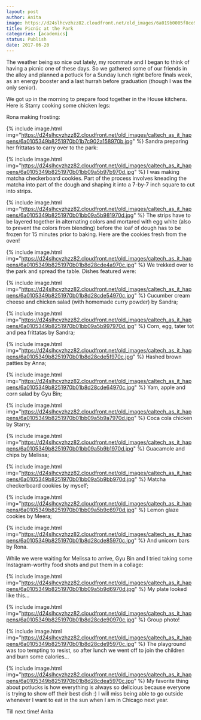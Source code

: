 ```yaml
---
layout: post
author: Anita
image: https://d24slhcvzhzz82.cloudfront.net/old_images/6a019b0005f8ce970d01b8d28cde3a970c-pi.jpg
title: Picnic at the Park
categories: [academics]
status: Publish
date: 2017-06-20
---
```


The weather being so nice out lately, my roommate and I began to think of having a picnic one of these days. So we gathered some of our friends in the alley and planned a potluck for a Sunday lunch right before finals week, as an energy booster and a last hurrah before graduation (though I was the only senior).

We got up in the morning to prepare food together in the House kitchens. Here is Starry cooking some chicken legs:

Rona making frosting:


{% include image.html img="https://d24slhcvzhzz82.cloudfront.net/old_images/caltech_as_it_happens/6a0105349b8251970b01b7c902a158970b.jpg" %}
Sandra preparing her frittatas to carry over to the park:


{% include image.html img="https://d24slhcvzhzz82.cloudfront.net/old_images/caltech_as_it_happens/6a0105349b8251970b01bb09a5b97b970d.jpg" %}
I was making matcha checkerboard cookies. Part of the process involves kneading the matcha into part of the dough and shaping it into a 7-by-7 inch square to cut into strips.


{% include image.html img="https://d24slhcvzhzz82.cloudfront.net/old_images/caltech_as_it_happens/6a0105349b8251970b01bb09a5b981970d.jpg" %}
The strips have to be layered together in alternating colors and mortared with egg white (also to prevent the colors from blending) before the loaf of dough has to be frozen for 15 minutes prior to baking. Here are the cookies fresh from the oven!


{% include image.html img="https://d24slhcvzhzz82.cloudfront.net/old_images/caltech_as_it_happens/6a0105349b8251970b01b8d28cde4a970c.jpg" %}
We trekked over to the park and spread the table. Dishes featured were:


{% include image.html img="https://d24slhcvzhzz82.cloudfront.net/old_images/caltech_as_it_happens/6a0105349b8251970b01b8d28cde54970c.jpg" %}
Cucumber cream cheese and chicken salad (with homemade curry powder) by Sandra;


{% include image.html img="https://d24slhcvzhzz82.cloudfront.net/old_images/caltech_as_it_happens/6a0105349b8251970b01bb09a5b997970d.jpg" %}
Corn, egg, tater tot and pea frittatas by Sandra;


{% include image.html img="https://d24slhcvzhzz82.cloudfront.net/old_images/caltech_as_it_happens/6a0105349b8251970b01b8d28cde5f970c.jpg" %}
Hashed brown patties by Anna;


{% include image.html img="https://d24slhcvzhzz82.cloudfront.net/old_images/caltech_as_it_happens/6a0105349b8251970b01b8d28cde64970c.jpg" %}
Yam, apple and corn salad by Gyu Bin;


{% include image.html img="https://d24slhcvzhzz82.cloudfront.net/old_images/caltech_as_it_happens/6a0105349b8251970b01bb09a5b9a7970d.jpg" %}
Coca cola chicken by Starry;


{% include image.html img="https://d24slhcvzhzz82.cloudfront.net/old_images/caltech_as_it_happens/6a0105349b8251970b01bb09a5b9b1970d.jpg" %}
Guacamole and chips by Melissa;


{% include image.html img="https://d24slhcvzhzz82.cloudfront.net/old_images/caltech_as_it_happens/6a0105349b8251970b01bb09a5b9bb970d.jpg" %}
Matcha checkerboard cookies by myself;


{% include image.html img="https://d24slhcvzhzz82.cloudfront.net/old_images/caltech_as_it_happens/6a0105349b8251970b01bb09a5b9c6970d.jpg" %}
Lemon glaze cookies by Meera;


{% include image.html img="https://d24slhcvzhzz82.cloudfront.net/old_images/caltech_as_it_happens/6a0105349b8251970b01b8d28cde85970c.jpg" %}
And unicorn bars by Rona.

While we were waiting for Melissa to arrive, Gyu Bin and I tried taking some Instagram-worthy food shots and put them in a collage:


{% include image.html img="https://d24slhcvzhzz82.cloudfront.net/old_images/caltech_as_it_happens/6a0105349b8251970b01bb09a5b9d6970d.jpg" %}
My plate looked like this...


{% include image.html img="https://d24slhcvzhzz82.cloudfront.net/old_images/caltech_as_it_happens/6a0105349b8251970b01b8d28cde90970c.jpg" %}
Group photo!


{% include image.html img="https://d24slhcvzhzz82.cloudfront.net/old_images/caltech_as_it_happens/6a0105349b8251970b01b8d28cde95970c.jpg" %}
The playground was too tempting to resist, so after lunch we went off to join the children and burn some calories...


{% include image.html img="https://d24slhcvzhzz82.cloudfront.net/old_images/caltech_as_it_happens/6a0105349b8251970b01b8d28cdea5970c.jpg" %}
My favorite thing about potlucks is how everything is always so delicious because everyone is trying to show off their best dish :) I will miss being able to go outside whenever I want to eat in the sun when I am in Chicago next year.

Till next time!
Anita

